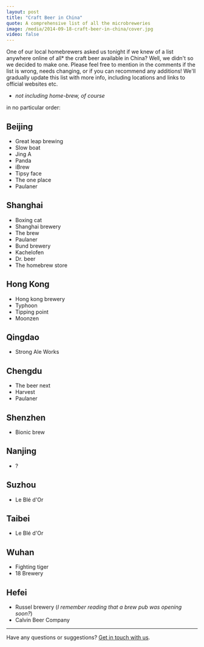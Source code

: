 ```yaml
---
layout: post
title: "Craft Beer in China"
quote: A comprehensive list of all the microbreweries
image: /media/2014-09-18-craft-beer-in-china/cover.jpg
video: false
---
```


One of our local homebrewers asked us tonight if we knew of a list anywhere online of all* the craft beer available in China? Well, we didn't so we decided to make one. Please feel free to mention in the comments if the list is wrong, needs changing, or if you can recommend any additions! We'll gradually update this list with more info, including locations and links to official websites etc.

* _not including home-brew, of course_

in no particular order:

## Beijing

- Great leap brewing
- Slow boat
- Jing A
- Panda
- iBrew
- Tipsy face
- The one place
- Paulaner

## Shanghai

- Boxing cat
- Shanghai brewery
- The brew
- Paulaner
- Bund brewery
- Kachelofen
- Dr. beer
- The homebrew store

## Hong Kong

- Hong kong brewery
- Typhoon
- Tipping point
- Moonzen

## Qingdao

- Strong Ale Works

## Chengdu

- The beer next
- Harvest
- Paulaner

## Shenzhen

- Bionic brew

## Nanjing

- ?

## Suzhou

- Le Blé d'Or

## Taibei

- Le Blé d'Or

## Wuhan

- Fighting tiger
- 18 Brewery

## Hefei

- Russel brewery (_I remember reading that a brew pub was opening soon?_)
- Calvin Beer Company

-----
Have any questions or suggestions? [Get in touch with us](mailto:hello@kunmingbeer.org).